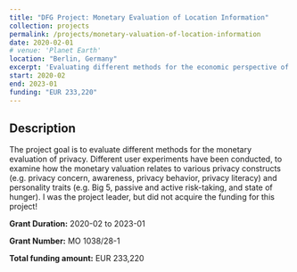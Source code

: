 ```yaml
---
title: "DFG Project: Monetary Evaluation of Location Information"
collection: projects
permalink: /projects/monetary-valuation-of-location-information
date: 2020-02-01
# venue: 'Planet Earth'
location: "Berlin, Germany"
excerpt: 'Evaluating different methods for the economic perspective of privacy and association to other privacy constructs.'
start: 2020-02
end: 2023-01
funding: "EUR 233,220"
---
```


Description
---
The project goal is to evaluate different methods for the monetary evaluation of privacy. Different user experiments have been conducted, to examine how the monetary valuation relates to various privacy constructs (e.g. privacy concern, awareness, privacy behavior, privacy literacy) and personality traits (e.g. Big 5, passive and active risk-taking, and state of hunger). I was the project leader, but did not acquire the funding for this project!

**Grant Duration:** 2020-02 to 2023-01

**Grant Number:** MO 1038/28-1

**Total funding amount:** EUR 233,220

